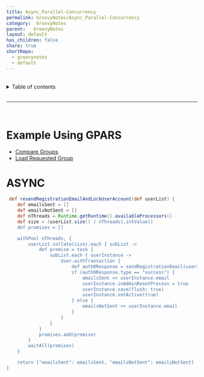 ```yaml
---
title: Async_Parallel-Concurrency
permalink: GroovyNotes/Async_Parallel-Concurrency
category:  GroovyNotes
parent:   GroovyNotes
layout: default
has_children: false
share: true
shortRepo:
  - groovynotes
  - default
---
```



<br/>

<details markdown="block">
<summary>
Table of contents
</summary>
{: .text-delta }
1. TOC
{:toc}
</details>

<br/>

***

<br/>

# Example Using GPARS

- [Compare Groups](https://gist.github.com/14paxton/b7ff93091f4db71beffb0a37140fa0f2)
- [Load Requested Group](https://gist.github.com/14paxton/ef4f6e91fa7fa44015c41f26a1caf3ae)

# ASYNC

```groovy
 def resendRegistrationEmailAndLockUserAccount(def userList) {
    def emailsSent = []
    def emailsNotSent = []
    def nThreads = Runtime.getRuntime().availableProcessors()
    def size = (userList.size() / nThreads).intValue()
    def promises = []

    withPool nThreads, {
        userList.collate(size).each { subList ->
            def promise = task {
                subList.each { userInstance ->
                    User.withTransaction {
                        def auth0Response = sendRegistrationEmail(userInstance)
                        if (auth0Response.type == "success") {
                            emailsSent << userInstance.email
                            userInstance.inAdminResetProcess = true
                            userInstance.save(flush: true)
                            userInstance.setActive(true)
                        } else {
                            emailsNotSent << userInstance.email
                        }
                    }
                }
            }
            promises.add(promise)
        }
        waitAll(promises)
    }

    return ["emailsSent": emailsSent, "emailsNotSent": emailsNotSent]
}
``` 